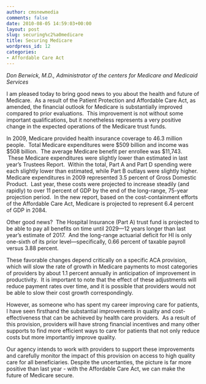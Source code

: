 ```yaml
---
author: cmsnewmedia
comments: false
date: 2010-08-05 14:59:03+00:00
layout: post
slug: securing%c2%a0medicare
title: Securing Medicare
wordpress_id: 12
categories:
- Affordable Care Act
---
```


_Don Berwick, M.D., Administrator of the centers for Medicare and Medicaid Services_

I am pleased today to bring good news to you about the health and future of Medicare.  As a result of the Patient Protection and Affordable Care Act, as amended, the financial outlook for Medicare is substantially improved compared to prior evaluations.  This improvement is not without some important qualifications, but it nonetheless represents a very positive change in the expected operations of the Medicare trust funds.

In 2009, Medicare provided health insurance coverage to 46.3 million people.  Total Medicare expenditures were $509 billion and income was $508 billion.  The average Medicare benefit per enrollee was $11,743.  These Medicare expenditures were slightly lower than estimated in last year’s Trustees Report.  Within the total, Part A and Part D spending were each slightly lower than estimated, while Part B outlays were slightly higher. Medicare expenditures in 2009 represented 3.5 percent of Gross Domestic Product.  Last year, these costs were projected to increase steadily (and rapidly) to over 11 percent of GDP by the end of the long-range, 75-year projection period.  In the new report, based on the cost-containment efforts of the Affordable Care Act, Medicare is projected to represent 6.4 percent of GDP in 2084.

Other good news?  The Hospital Insurance (Part A) trust fund is projected to be able to pay all benefits on time until 2029—12 years longer than last year’s estimate of 2017.  And the long-range actuarial deficit for HI is only one-sixth of its prior level—specifically, 0.66 percent of taxable payroll versus 3.88 percent.

These favorable changes depend critically on a specific ACA provision, which will slow the rate of growth in Medicare payments to most categories of providers by about 1.1 percent annually in anticipation of improvement in productivity.  It is important to note that the effect of these adjustments will reduce payment rates over time, and it is possible that providers would not be able to slow their cost growth correspondingly.

However, as someone who has spent my career improving care for patients, I have seen firsthand the substantial improvements in quality and cost-effectiveness that can be achieved by health care providers.  As a result of this provision, providers will have strong financial incentives and many other supports to find more efficient ways to care for patients that not only reduce costs but more importantly improve quality.

Our agency intends to work with providers to support these improvements and carefully monitor the impact of this provision on access to high quality care for all beneficiaries. Despite the uncertanties, the picture is far more positive than last year - with the Affordable Care Act, we can make the future of Medicare secure.
